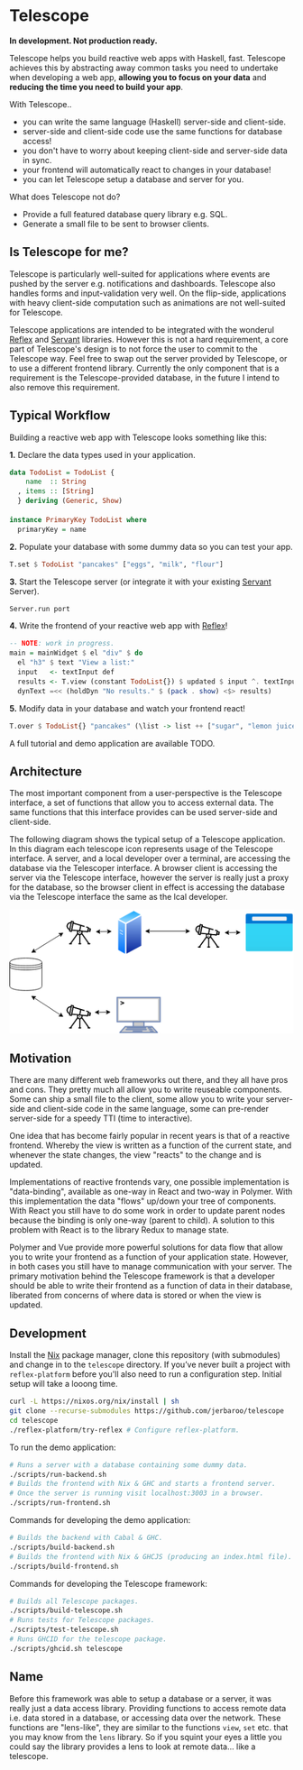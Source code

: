 # Telescope

**In development. Not production ready.**

Telescope helps you build reactive web apps with Haskell, fast. Telescope
achieves this by abstracting away common tasks you need to undertake when
developing a web app, **allowing you to focus on your data** and **reducing the
time you need to build your app**.

With Telescope..
- you can write the same language (Haskell) server-side and client-side.
- server-side and client-side code use the same functions for database access!
- you don't have to worry about keeping client-side and server-side data in sync.
- your frontend will automatically react to changes in your database!
- you can let Telescope setup a database and server for you.

What does Telescope not do?
- Provide a full featured database query library e.g. SQL.
- Generate a small file to be sent to browser clients.

## Is Telescope for me?

Telescope is particularly well-suited for applications where events are pushed
by the server e.g. notifications and dashboards. Telescope also handles forms
and input-validation very well. On the flip-side, applications with heavy
client-side computation such as animations are not well-suited for Telescope.

Telescope applications are intended to be integrated with the wonderul
[Reflex](https://reflex-frp.org/) and [Servant](https://www.servant.dev/)
libraries. However this is not a hard requirement, a core part of Telescope's
design is to not force the user to commit to the Telescope way. Feel free to
swap out the server provided by Telescope, or to use a different frontend
library. Currently the only component that is a requirement is the
Telescope-provided database, in the future I intend to also remove this
requirement.

## Typical Workflow

Building a reactive web app with Telescope looks something like this:

**1.** Declare the data types used in your application.

``` haskell
data TodoList = TodoList {
    name  :: String
  , items :: [String]
  } deriving (Generic, Show)

instance PrimaryKey TodoList where
  primaryKey = name
```

**2.** Populate your database with some dummy data so you can test your app.

``` haskell
T.set $ TodoList "pancakes" ["eggs", "milk", "flour"]
```

**3.** Start the Telescope server (or integrate it with your existing
[Servant](https://www.servant.dev/) Server).

``` haskell
Server.run port
```

**4.** Write the frontend of your reactive web app with [Reflex](https://reflex-frp.org/)!

``` haskell
-- NOTE: work in progress.
main = mainWidget $ el "div" $ do
  el "h3" $ text "View a list:"
  input   <- textInput def
  results <- T.view (constant TodoList{}) $ updated $ input ^. textInput_value
  dynText =<< (holdDyn "No results." $ (pack . show) <$> results)
```

**5.** Modify data in your database and watch your frontend react!

``` haskell
T.over $ TodoList{} "pancakes" (\list -> list ++ ["sugar", "lemon juice"])
```

A full tutorial and demo application are available TODO.
<!-- TODO: links to reflex-platform and other doc in demo/README.md -->

## Architecture

The most important component from a user-perspective is the Telescope interface,
a set of functions that allow you to access external data. The same functions
that this interface provides can be used server-side and client-side.

The following diagram shows the typical setup of a Telescope application. In
this diagram each telescope icon represents usage of the Telescope interface. A
server, and a local developer over a terminal, are accessing the database via
the Telescoper interface. A browser client is accessing the server via the
Telescope interface, however the server is really just a proxy for the database,
so the browser client in effect is accessing the database via the Telescope
interface the same as the lcal developer.

<p align="center">
  <img src="diagram/diagram.png" />
</p>

## Motivation

There are many different web frameworks out there, and they all have pros and
cons. They pretty much all allow you to write reuseable components. Some can
ship a small file to the client, some allow you to write your server-side and
client-side code in the same language, some can pre-render server-side for a
speedy TTI (time to interactive).

One idea that has become fairly popular in recent years is that of a reactive
frontend. Whereby the view is written as a function of the current state, and
whenever the state changes, the view "reacts" to the change and is updated.

Implementations of reactive frontends vary, one possible implementation is
"data-binding", available as one-way in React and two-way in Polymer. With this
implementation the data "flows" up/down your tree of components. With React you
still have to do some work in order to update parent nodes because the binding
is only one-way (parent to child). A solution to this problem with React is to
the library Redux to manage state.

Polymer and Vue provide more powerful solutions for data flow that allow you to
write your frontend as a function of your application state. However, in both
cases you still have to manage communication with your server. The primary
motivation behind the Telescope framework is that a developer should be able to
write their frontend as a function of data in their database, liberated from
concerns of where data is stored or when the view is updated.

<!-- TODO: Add comparison table between popular frameworks. -->

## Development

Install the [Nix](https://nixos.org/download.html) package manager, clone this
repository (with submodules) and change in to the `telescope` directory. If
you’ve never built a project with `reflex-platform` before you'll also need to
run a configuration step. Initial setup will take a looong time.

``` bash
curl -L https://nixos.org/nix/install | sh
git clone --recurse-submodules https://github.com/jerbaroo/telescope
cd telescope
./reflex-platform/try-reflex # Configure reflex-platform.
```

To run the demo application:

``` bash
# Runs a server with a database containing some dummy data.
./scripts/run-backend.sh
# Builds the frontend with Nix & GHC and starts a frontend server.
# Once the server is running visit localhost:3003 in a browser.
./scripts/run-frontend.sh
```

Commands for developing the demo application:

``` bash
# Builds the backend with Cabal & GHC.
./scripts/build-backend.sh
# Builds the frontend with Nix & GHCJS (producing an index.html file).
./scripts/build-frontend.sh
```

Commands for developing the Telescope framework:

``` bash
# Builds all Telescope packages.
./scripts/build-telescope.sh
# Runs tests for Telescope packages.
./scripts/test-telescope.sh
# Runs GHCID for the telescope package.
./scripts/ghcid.sh telescope
```

## Name

Before this framework was able to setup a database or a server, it was really
just a data access library. Providing functions to access remote data i.e. data
stored in a database, or accessing data over the network. These functions are
"lens-like", they are similar to the functions `view`, `set` etc. that you may
know from the `lens` library. So if you squint your eyes a little you could say
the library provides a lens to look at remote data... like a telescope.
